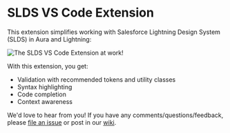 # SLDS VS Code Extension

This extension simplifies working with Salesforce Lightning Design System (SLDS) in Aura and Lightning:

![The SLDS VS Code Extension at work!](https://media.giphy.com/media/RkbvNrnAsU3GkImW2r/source.gif)

With this extension, you get: 

 - Validation with recommended tokens and utility classes
 - Syntax highlighting
 - Code completion
 - Context awareness

We'd love to hear from you! If you have any comments/questions/feedback, please [file an issue](https://github.com/forcedotcom/salesforcedx-vscode-slds/issues) or post in our [wiki](https://github.com/forcedotcom/salesforcedx-vscode-slds/wiki).

